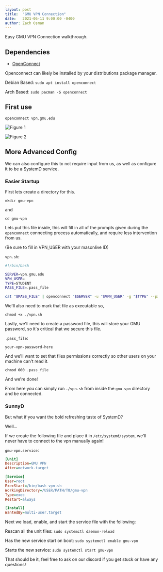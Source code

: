 ```yaml
---
layout: post
title:  "GMU VPN Connection"
date:   2021-06-11 9:00:00 -0400
author: Zach Osman
---
```


Easy GMU VPN Connection walkthrough.

## Dependencies
<!-- --protocol=anyconnect -->

* [OpenConnect](http://www.infradead.org/openconnect/)

Openconnect can likely be installed by your distributions package manager.

Debian Based:
`sudo apt install openconnect`

Arch Based:
`sudo pacman -S openconnect`

## First use

`openconnect vpn.gmu.edu`

![Figure 1]({{site.baseurl}}/assets/2021-05-14-gmu-vpn/fig1.png)

![Figure 2]({{site.baseurl}}/assets/2021-05-14-gmu-vpn/fig2.png)

## More Advanced Config

We can also configure this to not require input from us, as well as configure it to be a SystemD service.


### Easier Startup

First lets create a directory for this.

`mkdir gmu-vpn`

and

`cd gmu-vpn`

Lets put this file inside, this will fill in all of the prompts given during the `openconnect` connecting process automatically, and require less intervention from us. 

(Be sure to fill in VPN_USER with your masonlive ID)

`vpn.sh`: 
```bash
#!/bin/bash

SERVER=vpn.gmu.edu
VPN_USER=
TYPE=STUDENT
PASS_FILE=.pass_file

cat "$PASS_FILE" | openconnect "$SERVER" -u "$VPN_USER" -g "$TYPE" --passwd-on-stdin -v
```

We'll also need to mark that file as executable so,

`chmod +x ./vpn.sh`

Lastly, we'll need to create a password file, this will store your GMU password, so it's critical that we secure this file. 

`.pass_file`:
```
your-vpn-password-here
```

And we'll want to set that files permissions correctly so other users on your machine can't read it.

`chmod 600 .pass_file`

And we're done!

From here you can simply run `./vpn.sh` from inside the `gmu-vpn` directory and be connected.


### SunnyD

But what if you want the bold refreshing taste of SystemD?

Well...


If we create the following file and place it in `/etc/systemd/system`, we'll never have to connect to the vpn manually again!

`gmu-vpn.service`: 
```ini
[Unit]
Description=GMU VPN
After=network.target

[Service]
User=root
ExecStart=/bin/bash vpn.sh
WorkingDirectory=/USER/PATH/TO/gmu-vpn
Type=exec
Restart=always

[Install]
WantedBy=multi-user.target
```


Next we load, enable, and start the service file with the following:


Rescan all the unit files: `sudo systemctl daemon-reload`

Has the new service start on boot: `sudo systemctl enable gmu-vpn`

Starts the new service: `sudo systemctl start gmu-vpn`


That should be it, feel free to ask on our discord if you get stuck or have any questions!